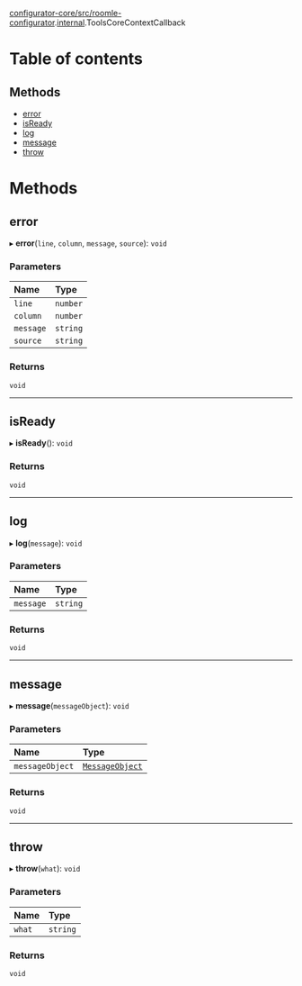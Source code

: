 [configurator-core/src/roomle-configurator](../modules/configurator_core_src_roomle_configurator.md).[internal](../modules/configurator_core_src_roomle_configurator._internal_.md).ToolsCoreContextCallback

# Table of contents

## Methods

- [error](configurator_core_src_roomle_configurator._internal_.ToolsCoreContextCallback.md#error)
- [isReady](configurator_core_src_roomle_configurator._internal_.ToolsCoreContextCallback.md#isready)
- [log](configurator_core_src_roomle_configurator._internal_.ToolsCoreContextCallback.md#log)
- [message](configurator_core_src_roomle_configurator._internal_.ToolsCoreContextCallback.md#message)
- [throw](configurator_core_src_roomle_configurator._internal_.ToolsCoreContextCallback.md#throw)

# Methods

## error

▸ **error**(`line`, `column`, `message`, `source`): `void`

### Parameters

| Name | Type |
| :------ | :------ |
| `line` | `number` |
| `column` | `number` |
| `message` | `string` |
| `source` | `string` |

### Returns

`void`

___

## isReady

▸ **isReady**(): `void`

### Returns

`void`

___

## log

▸ **log**(`message`): `void`

### Parameters

| Name | Type |
| :------ | :------ |
| `message` | `string` |

### Returns

`void`

___

## message

▸ **message**(`messageObject`): `void`

### Parameters

| Name | Type |
| :------ | :------ |
| `messageObject` | [`MessageObject`](configurator_core_src_roomle_configurator._internal_.MessageObject.md) |

### Returns

`void`

___

## throw

▸ **throw**(`what`): `void`

### Parameters

| Name | Type |
| :------ | :------ |
| `what` | `string` |

### Returns

`void`
